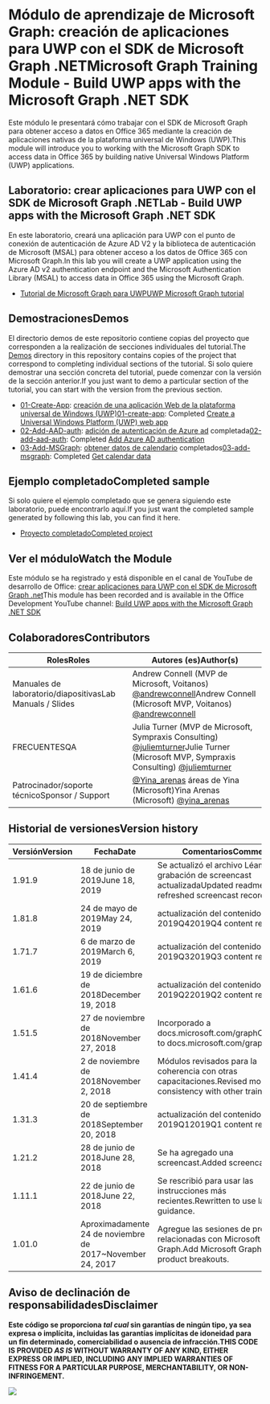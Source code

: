 # <a name="microsoft-graph-training-module---build-uwp-apps-with-the-microsoft-graph-net-sdk"></a><span data-ttu-id="99d4a-101">Módulo de aprendizaje de Microsoft Graph: creación de aplicaciones para UWP con el SDK de Microsoft Graph .NET</span><span class="sxs-lookup"><span data-stu-id="99d4a-101">Microsoft Graph Training Module - Build UWP apps with the Microsoft Graph .NET SDK</span></span>

<span data-ttu-id="99d4a-102">Este módulo le presentará cómo trabajar con el SDK de Microsoft Graph para obtener acceso a datos en Office 365 mediante la creación de aplicaciones nativas de la plataforma universal de Windows (UWP).</span><span class="sxs-lookup"><span data-stu-id="99d4a-102">This module will introduce you to working with the Microsoft Graph SDK to access data in Office 365 by building native Universal Windows Platform (UWP) applications.</span></span>

## <a name="lab---build-uwp-apps-with-the-microsoft-graph-net-sdk"></a><span data-ttu-id="99d4a-103">Laboratorio: crear aplicaciones para UWP con el SDK de Microsoft Graph .NET</span><span class="sxs-lookup"><span data-stu-id="99d4a-103">Lab - Build UWP apps with the Microsoft Graph .NET SDK</span></span>

<span data-ttu-id="99d4a-104">En este laboratorio, creará una aplicación para UWP con el punto de conexión de autenticación de Azure AD V2 y la biblioteca de autenticación de Microsoft (MSAL) para obtener acceso a los datos de Office 365 con Microsoft Graph.</span><span class="sxs-lookup"><span data-stu-id="99d4a-104">In this lab you will create a UWP application using the Azure AD v2 authentication endpoint and the Microsoft Authentication Library (MSAL) to access data in Office 365 using the Microsoft Graph.</span></span>

- [<span data-ttu-id="99d4a-105">Tutorial de Microsoft Graph para UWP</span><span class="sxs-lookup"><span data-stu-id="99d4a-105">UWP Microsoft Graph tutorial</span></span>](https://docs.microsoft.com/graph/tutorials/uwp)

## <a name="demos"></a><span data-ttu-id="99d4a-106">Demostraciones</span><span class="sxs-lookup"><span data-stu-id="99d4a-106">Demos</span></span>

<span data-ttu-id="99d4a-107">El [](./Demos) directorio demos de este repositorio contiene copias del proyecto que corresponden a la realización de secciones individuales del tutorial.</span><span class="sxs-lookup"><span data-stu-id="99d4a-107">The [Demos](./Demos) directory in this repository contains copies of the project that correspond to completing individual sections of the tutorial.</span></span> <span data-ttu-id="99d4a-108">Si solo quiere demostrar una sección concreta del tutorial, puede comenzar con la versión de la sección anterior.</span><span class="sxs-lookup"><span data-stu-id="99d4a-108">If you just want to demo a particular section of the tutorial, you can start with the version from the previous section.</span></span>

- <span data-ttu-id="99d4a-109">[01-Create-App](Demos/01-create-app): [creación de una aplicación Web de la plataforma universal de Windows (UWP)](https://docs.microsoft.com/graph/tutorials/uwp?tutorial-step=1)</span><span class="sxs-lookup"><span data-stu-id="99d4a-109">[01-create-app](Demos/01-create-app): Completed [Create a Universal Windows Platform (UWP) web app](https://docs.microsoft.com/graph/tutorials/uwp?tutorial-step=1)</span></span>
- <span data-ttu-id="99d4a-110">[02-Add-AAD-auth](Demos/02-add-aad-auth): [adición de autenticación de Azure ad](https://docs.microsoft.com/graph/tutorials/uwp?tutorial-step=3) completada</span><span class="sxs-lookup"><span data-stu-id="99d4a-110">[02-add-aad-auth](Demos/02-add-aad-auth): Completed [Add Azure AD authentication](https://docs.microsoft.com/graph/tutorials/uwp?tutorial-step=3)</span></span>
- <span data-ttu-id="99d4a-111">[03-Add-MSGraph](Demos/03-add-msgraph): [obtener datos de calendario](https://docs.microsoft.com/graph/tutorials/uwp?tutorial-step=4) completados</span><span class="sxs-lookup"><span data-stu-id="99d4a-111">[03-add-msgraph](Demos/03-add-msgraph): Completed [Get calendar data](https://docs.microsoft.com/graph/tutorials/uwp?tutorial-step=4)</span></span>

## <a name="completed-sample"></a><span data-ttu-id="99d4a-112">Ejemplo completado</span><span class="sxs-lookup"><span data-stu-id="99d4a-112">Completed sample</span></span>

<span data-ttu-id="99d4a-113">Si solo quiere el ejemplo completado que se genera siguiendo este laboratorio, puede encontrarlo aquí.</span><span class="sxs-lookup"><span data-stu-id="99d4a-113">If you just want the completed sample generated by following this lab, you can find it here.</span></span>

- [<span data-ttu-id="99d4a-114">Proyecto completado</span><span class="sxs-lookup"><span data-stu-id="99d4a-114">Completed project</span></span>](Demos/03-add-msgraph)

## <a name="watch-the-module"></a><span data-ttu-id="99d4a-115">Ver el módulo</span><span class="sxs-lookup"><span data-stu-id="99d4a-115">Watch the Module</span></span>

<span data-ttu-id="99d4a-116">Este módulo se ha registrado y está disponible en el canal de YouTube de desarrollo de Office: [crear aplicaciones para UWP con el SDK de Microsoft Graph .net](https://youtu.be/oBYCBxkWMRA)</span><span class="sxs-lookup"><span data-stu-id="99d4a-116">This module has been recorded and is available in the Office Development YouTube channel: [Build UWP apps with the Microsoft Graph .NET SDK](https://youtu.be/oBYCBxkWMRA)</span></span>

## <a name="contributors"></a><span data-ttu-id="99d4a-117">Colaboradores</span><span class="sxs-lookup"><span data-stu-id="99d4a-117">Contributors</span></span>

|        <span data-ttu-id="99d4a-118">Roles</span><span class="sxs-lookup"><span data-stu-id="99d4a-118">Roles</span></span>         |                                           <span data-ttu-id="99d4a-119">Autores (es)</span><span class="sxs-lookup"><span data-stu-id="99d4a-119">Author(s)</span></span>                                           |
| -------------------- | --------------------------------------------------------------------------------------------- |
| <span data-ttu-id="99d4a-120">Manuales de laboratorio/diapositivas</span><span class="sxs-lookup"><span data-stu-id="99d4a-120">Lab Manuals / Slides</span></span> | <span data-ttu-id="99d4a-121">Andrew Connell (MVP de Microsoft, Voitanos) [@andrewconnell](//github.com/andrewconnell)</span><span class="sxs-lookup"><span data-stu-id="99d4a-121">Andrew Connell (Microsoft MVP, Voitanos) [@andrewconnell](//github.com/andrewconnell)</span></span>         |
| <span data-ttu-id="99d4a-122">FRECUENTES</span><span class="sxs-lookup"><span data-stu-id="99d4a-122">QA</span></span>                   | <span data-ttu-id="99d4a-123">Julia Turner (MVP de Microsoft, Sympraxis Consulting) [@juliemturner](//github.com/juliemturner)</span><span class="sxs-lookup"><span data-stu-id="99d4a-123">Julie Turner (Microsoft MVP, Sympraxis Consulting) [@juliemturner](//github.com/juliemturner)</span></span> |
| <span data-ttu-id="99d4a-124">Patrocinador/soporte técnico</span><span class="sxs-lookup"><span data-stu-id="99d4a-124">Sponsor / Support</span></span>    | <span data-ttu-id="99d4a-125">[@Yina_arenas](//github.com//github.com/yina_arenas) áreas de Yina (Microsoft)</span><span class="sxs-lookup"><span data-stu-id="99d4a-125">Yina Arenas (Microsoft) [@yina_arenas](//github.com//github.com/yina_arenas)</span></span>                  |

## <a name="version-history"></a><span data-ttu-id="99d4a-126">Historial de versiones</span><span class="sxs-lookup"><span data-stu-id="99d4a-126">Version history</span></span>

| <span data-ttu-id="99d4a-127">Versión</span><span class="sxs-lookup"><span data-stu-id="99d4a-127">Version</span></span> |        <span data-ttu-id="99d4a-128">Fecha</span><span class="sxs-lookup"><span data-stu-id="99d4a-128">Date</span></span>        |                       <span data-ttu-id="99d4a-129">Comentarios</span><span class="sxs-lookup"><span data-stu-id="99d4a-129">Comments</span></span>                       |
| ------- | ------------------ | ---------------------------------------------------- |
| <span data-ttu-id="99d4a-130">1.9</span><span class="sxs-lookup"><span data-stu-id="99d4a-130">1.9</span></span>     | <span data-ttu-id="99d4a-131">18 de junio de 2019</span><span class="sxs-lookup"><span data-stu-id="99d4a-131">June 18, 2019</span></span>      | <span data-ttu-id="99d4a-132">Se actualizó el archivo Léame en grabación de screencast actualizada</span><span class="sxs-lookup"><span data-stu-id="99d4a-132">Updated readme to refreshed screencast recording</span></span>     |
| <span data-ttu-id="99d4a-133">1.8</span><span class="sxs-lookup"><span data-stu-id="99d4a-133">1.8</span></span>     | <span data-ttu-id="99d4a-134">24 de mayo de 2019</span><span class="sxs-lookup"><span data-stu-id="99d4a-134">May 24, 2019</span></span>       | <span data-ttu-id="99d4a-135">actualización del contenido de 2019Q4</span><span class="sxs-lookup"><span data-stu-id="99d4a-135">2019Q4 content refresh</span></span>                               |
| <span data-ttu-id="99d4a-136">1.7</span><span class="sxs-lookup"><span data-stu-id="99d4a-136">1.7</span></span>     | <span data-ttu-id="99d4a-137">6 de marzo de 2019</span><span class="sxs-lookup"><span data-stu-id="99d4a-137">March 6, 2019</span></span>      | <span data-ttu-id="99d4a-138">actualización del contenido de 2019Q3</span><span class="sxs-lookup"><span data-stu-id="99d4a-138">2019Q3 content refresh</span></span>                               |
| <span data-ttu-id="99d4a-139">1.6</span><span class="sxs-lookup"><span data-stu-id="99d4a-139">1.6</span></span>     | <span data-ttu-id="99d4a-140">19 de diciembre de 2018</span><span class="sxs-lookup"><span data-stu-id="99d4a-140">December 19, 2018</span></span>  | <span data-ttu-id="99d4a-141">actualización del contenido de 2019Q2</span><span class="sxs-lookup"><span data-stu-id="99d4a-141">2019Q2 content refresh</span></span>                               |
| <span data-ttu-id="99d4a-142">1.5</span><span class="sxs-lookup"><span data-stu-id="99d4a-142">1.5</span></span>     | <span data-ttu-id="99d4a-143">27 de noviembre de 2018</span><span class="sxs-lookup"><span data-stu-id="99d4a-143">November 27, 2018</span></span>  | <span data-ttu-id="99d4a-144">Incorporado a docs.microsoft.com/graph</span><span class="sxs-lookup"><span data-stu-id="99d4a-144">Onboarded to docs.microsoft.com/graph</span></span>                |
| <span data-ttu-id="99d4a-145">1.4</span><span class="sxs-lookup"><span data-stu-id="99d4a-145">1.4</span></span>     | <span data-ttu-id="99d4a-146">2 de noviembre de 2018</span><span class="sxs-lookup"><span data-stu-id="99d4a-146">November 2, 2018</span></span>   | <span data-ttu-id="99d4a-147">Módulos revisados para la coherencia con otras capacitaciones.</span><span class="sxs-lookup"><span data-stu-id="99d4a-147">Revised modules for consistency with other training.</span></span> |
| <span data-ttu-id="99d4a-148">1.3</span><span class="sxs-lookup"><span data-stu-id="99d4a-148">1.3</span></span>     | <span data-ttu-id="99d4a-149">20 de septiembre de 2018</span><span class="sxs-lookup"><span data-stu-id="99d4a-149">September 20, 2018</span></span> | <span data-ttu-id="99d4a-150">actualización del contenido de 2019Q1</span><span class="sxs-lookup"><span data-stu-id="99d4a-150">2019Q1 content refresh</span></span>                               |
| <span data-ttu-id="99d4a-151">1.2</span><span class="sxs-lookup"><span data-stu-id="99d4a-151">1.2</span></span>     | <span data-ttu-id="99d4a-152">28 de junio de 2018</span><span class="sxs-lookup"><span data-stu-id="99d4a-152">June 28, 2018</span></span>      | <span data-ttu-id="99d4a-153">Se ha agregado una screencast.</span><span class="sxs-lookup"><span data-stu-id="99d4a-153">Added screencast.</span></span>                                    |
| <span data-ttu-id="99d4a-154">1.1</span><span class="sxs-lookup"><span data-stu-id="99d4a-154">1.1</span></span>     | <span data-ttu-id="99d4a-155">22 de junio de 2018</span><span class="sxs-lookup"><span data-stu-id="99d4a-155">June 22, 2018</span></span>      | <span data-ttu-id="99d4a-156">Se rescribió para usar las instrucciones más recientes.</span><span class="sxs-lookup"><span data-stu-id="99d4a-156">Rewritten to use latest guidance.</span></span>                    |
| <span data-ttu-id="99d4a-157">1.0</span><span class="sxs-lookup"><span data-stu-id="99d4a-157">1.0</span></span>     | <span data-ttu-id="99d4a-158">Aproximadamente 24 de noviembre de 2017</span><span class="sxs-lookup"><span data-stu-id="99d4a-158">~November 24, 2017</span></span> | <span data-ttu-id="99d4a-159">Agregue las sesiones de producto relacionadas con Microsoft Graph.</span><span class="sxs-lookup"><span data-stu-id="99d4a-159">Add Microsoft Graph related product breakouts.</span></span>       |

## <a name="disclaimer"></a><span data-ttu-id="99d4a-160">Aviso de declinación de responsabilidades</span><span class="sxs-lookup"><span data-stu-id="99d4a-160">Disclaimer</span></span>

<span data-ttu-id="99d4a-161">**Este código se proporciona _tal cual_ sin garantías de ningún tipo, ya sea expresa o implícita, incluidas las garantías implícitas de idoneidad para un fin determinado, comerciabilidad o ausencia de infracción.**</span><span class="sxs-lookup"><span data-stu-id="99d4a-161">**THIS CODE IS PROVIDED _AS IS_ WITHOUT WARRANTY OF ANY KIND, EITHER EXPRESS OR IMPLIED, INCLUDING ANY IMPLIED WARRANTIES OF FITNESS FOR A PARTICULAR PURPOSE, MERCHANTABILITY, OR NON-INFRINGEMENT.**</span></span>

<!-- markdownlint-disable MD033 -->
<img src="https://telemetry.sharepointpnp.com/msgraph-training-uwp" />
